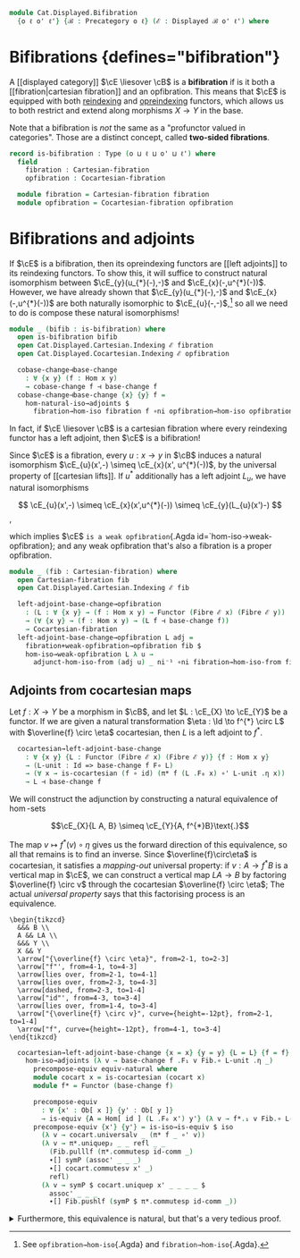 <!--
```agda
open import Cat.Functor.Adjoint.Hom
open import Cat.Instances.Functor
open import Cat.Displayed.Fibre
open import Cat.Functor.Adjoint
open import Cat.Displayed.Base
open import Cat.Prelude

import Cat.Displayed.Cocartesian.Indexing
import Cat.Displayed.Cartesian.Indexing
import Cat.Displayed.Cocartesian.Weak
import Cat.Displayed.Fibre.Reasoning
import Cat.Displayed.Cartesian.Weak
import Cat.Displayed.Cocartesian
import Cat.Displayed.Cartesian
import Cat.Displayed.Reasoning
import Cat.Reasoning
```
-->

```agda
module Cat.Displayed.Bifibration
  {o ℓ o' ℓ'} {ℬ : Precategory o ℓ} (ℰ : Displayed ℬ o' ℓ') where
```

<!--
```agda
open Cat.Displayed.Cocartesian.Weak ℰ
open Cat.Displayed.Cartesian.Weak ℰ
open Cat.Displayed.Cocartesian ℰ
open Cat.Displayed.Cartesian ℰ
open Cat.Displayed.Reasoning ℰ

open Cat.Reasoning ℬ
open Functor
open _⊣_
open _=>_
private
  module Fib = Cat.Displayed.Fibre.Reasoning ℰ
```
-->


# Bifibrations {defines="bifibration"}

A [[displayed category]] $\cE \liesover \cB$ is a **bifibration** if is
it both a [[fibration|cartesian fibration]] and an opfibration. This
means that $\cE$ is equipped with both [reindexing] and [opreindexing]
functors, which allows us to both restrict and extend along morphisms $X
\to Y$ in the base.

Note that a bifibration is *not* the same as a "profunctor valued in
categories". Those are a distinct concept, called **two-sided
fibrations**.

[reindexing]: Cat.Displayed.Cartesian.Indexing.html
[opreindexing]: Cat.Displayed.Cocartesian.Indexing.html

<!--
[TODO: Reed M, 31/01/2023] Link to two-sided fibration
when that page is written.
-->

```agda
record is-bifibration : Type (o ⊔ ℓ ⊔ o' ⊔ ℓ') where
  field
    fibration : Cartesian-fibration
    opfibration : Cocartesian-fibration

  module fibration = Cartesian-fibration fibration
  module opfibration = Cocartesian-fibration opfibration
```

# Bifibrations and adjoints

If $\cE$ is a bifibration, then its opreindexing functors are [[left
adjoints]] to its reindexing functors.  To show this, it will suffice to
construct natural isomorphism between $\cE_{y}(u_{*}(-),-)$ and
$\cE_{x}(-,u^{*}(-))$. However, we have already shown that
$\cE_{y}(u_{*}(-),-)$ and $\cE_{x}(-,u^{*}(-))$ are both naturally
isomorphic to $\cE_{u}(-,-)$,[^proof] so all we need to do is compose these
natural isomorphisms!

[^proof]: See `opfibration→hom-iso`{.Agda} and `fibration→hom-iso`{.Agda}.

```agda
module _ (bifib : is-bifibration) where
  open is-bifibration bifib
  open Cat.Displayed.Cartesian.Indexing ℰ fibration
  open Cat.Displayed.Cocartesian.Indexing ℰ opfibration

  cobase-change⊣base-change
    : ∀ {x y} (f : Hom x y)
    → cobase-change f ⊣ base-change f
  cobase-change⊣base-change {x} {y} f =
    hom-natural-iso→adjoints $
      fibration→hom-iso fibration f ∘ni opfibration→hom-iso opfibration f ni⁻¹
```

In fact, if $\cE \liesover \cB$ is a cartesian fibration where every
reindexing functor has a left adjoint, then $\cE$ is a bifibration!

Since $\cE$ is a fibration, every $u : x \to y$ in $\cB$ induces a
natural isomorphism $\cE_{u}(x',-) \simeq \cE_{x}(x', u^{*}(-))$, by the
universal property of [[cartesian lifts]]. If $u^{*}$ additionally has a
left adjoint $L_{u}$, we have natural isomorphisms

$$
\cE_{u}(x',-) \simeq \cE_{x}(x',u^{*}(-)) \simeq \cE_{y}(L_{u}(x')-)
$$,

which implies $\cE$ `is a weak opfibration`{.Agda
id=`hom-iso→weak-opfibration}; and any weak opfibration that's also a
fibration is a proper opfibration.

```agda
module _ (fib : Cartesian-fibration) where
  open Cartesian-fibration fib
  open Cat.Displayed.Cartesian.Indexing ℰ fib

  left-adjoint-base-change→opfibration
    : (L : ∀ {x y} → (f : Hom x y) → Functor (Fibre ℰ x) (Fibre ℰ y))
    → (∀ {x y} → (f : Hom x y) → (L f ⊣ base-change f))
    → Cocartesian-fibration
  left-adjoint-base-change→opfibration L adj =
    fibration+weak-opfibration→opfibration fib $
    hom-iso→weak-opfibration L λ u →
      adjunct-hom-iso-from (adj u) _ ni⁻¹ ∘ni fibration→hom-iso-from fib u
```

<!--
```agda
  left-adjoint-base-change→bifibration
    : (L : ∀ {x y} → (f : Hom x y) → Functor (Fibre ℰ x) (Fibre ℰ y))
    → (∀ {x y} → (f : Hom x y) → (L f ⊣ base-change f))
    → is-bifibration
  left-adjoint-base-change→bifibration L adj .is-bifibration.fibration =
    fib
  left-adjoint-base-change→bifibration L adj .is-bifibration.opfibration =
    left-adjoint-base-change→opfibration L adj
```
-->

## Adjoints from cocartesian maps

Let $f : X \to Y$ be a morphism in $\cB$, and let $L : \cE_{X} \to
\cE_{Y}$ be a functor. If we are given a natural transformation $\eta :
\Id \to f^{*} \circ L$ with $\overline{f} \circ \eta$ cocartesian,
then $L$ is a left adjoint to $f^{*}$.

```agda
  cocartesian→left-adjoint-base-change
    : ∀ {x y} {L : Functor (Fibre ℰ x) (Fibre ℰ y)} {f : Hom x y}
    → (L-unit : Id => base-change f F∘ L)
    → (∀ x → is-cocartesian (f ∘ id) (π* f (L .F₀ x) ∘' L-unit .η x))
    → L ⊣ base-change f
```

We will construct the adjunction by constructing a natural equivalence
of $\hom$-sets

$$\cE_{X}{L A, B} \simeq \cE_{Y}{A, f^{*}B}\text{.}$$

The map $v \mapsto f^{*}(v) \circ \eta$ gives us the forward direction
of this equivalence, so all that remains is to find an inverse. Since
$\overline{f}\circ\eta$ is cocartesian, it satisfies a _mapping-out_
universal property: if $v : A \to f^{*} B$ is a vertical map in $\cE$,
we can construct a vertical map $LA \to B$ by factoring $\overline{f}
\circ v$ through the cocartesian $\overline{f} \circ \eta$; The actual
_universal property_ says that this factorising process is an
equivalence.

~~~{.quiver}
\begin{tikzcd}
  &&& B \\
  A && LA \\
  &&& Y \\
  X && Y
  \arrow["{\overline{f} \circ \eta}", from=2-1, to=2-3]
  \arrow["f"', from=4-1, to=4-3]
  \arrow[lies over, from=2-1, to=4-1]
  \arrow[lies over, from=2-3, to=4-3]
  \arrow[dashed, from=2-3, to=1-4]
  \arrow["id"', from=4-3, to=3-4]
  \arrow[lies over, from=1-4, to=3-4]
  \arrow["{\overline{f} \circ v}", curve={height=-12pt}, from=2-1, to=1-4]
  \arrow["f", curve={height=-12pt}, from=4-1, to=3-4]
\end{tikzcd}
~~~

```agda
  cocartesian→left-adjoint-base-change {x = x} {y = y} {L = L} {f = f} L-unit cocart =
    hom-iso→adjoints (λ v → base-change f .F₁ v Fib.∘ L-unit .η _)
      precompose-equiv equiv-natural where
      module cocart x = is-cocartesian (cocart x)
      module f* = Functor (base-change f)

      precompose-equiv
        : ∀ {x' : Ob[ x ]} {y' : Ob[ y ]}
        → is-equiv {A = Hom[ id ] (L .F₀ x') y'} (λ v → f*.₁ v Fib.∘ L-unit .η x')
      precompose-equiv {x'} {y'} = is-iso→is-equiv $ iso
        (λ v → cocart.universalv _ (π* f _ ∘' v))
        (λ v → π*.uniquep₂ _ _ refl _ _
          (Fib.pulllf (π*.commutesp id-comm _)
          ∙[] symP (assoc' _ _ _)
          ∙[] cocart.commutesv x' _)
          refl)
        (λ v → symP $ cocart.uniquep x' _ _ _ _ $
          assoc' _ _ _
          ∙[] Fib.pushlf (symP $ π*.commutesp id-comm _))
```

<details>
<summary>Furthermore, this equivalence is natural, but that's a very tedious proof.
</summary>

```agda
      equiv-natural
        : hom-iso-natural {L = L} {R = base-change f} (λ v → f*.₁ v Fib.∘ L-unit .η _)
      equiv-natural g h k =
        π*.uniquep₂ _ _ _ _ _
          (Fib.pulllf (π*.commutesp id-comm _)
           ∙[] pushl[] _ (pushl[] _ (to-pathp[]⁻ (smashr _ _))))
          (Fib.pulllf (π*.commutesp id-comm _)
           ∙[] extendr[] _ (Fib.pulllf (Fib.pulllf (π*.commutesp id-comm _)))
           ∙[] extendr[] _ (pullr[] _ (to-pathp[] (L-unit .is-natural _ _ h)))
           ∙[] pullr[] _ (Fib.pulllf (extendr[] _ (π*.commutesp id-comm _))))
```
</details>
